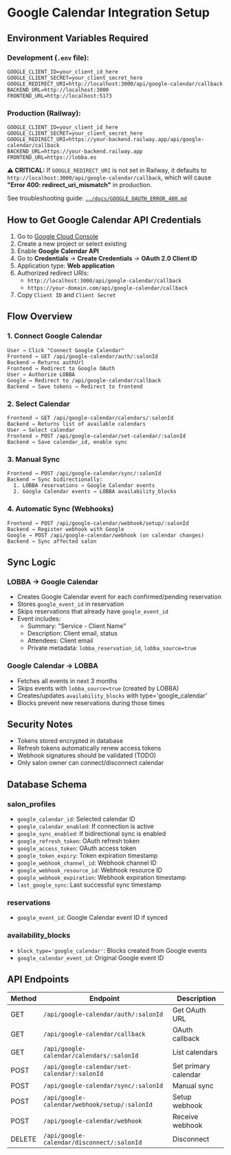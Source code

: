 # Google Calendar Integration Setup

## Environment Variables Required

### Development (`.env` file):

```env
GOOGLE_CLIENT_ID=your_client_id_here
GOOGLE_CLIENT_SECRET=your_client_secret_here
GOOGLE_REDIRECT_URI=http://localhost:3000/api/google-calendar/callback
BACKEND_URL=http://localhost:3000
FRONTEND_URL=http://localhost:5173
```

### Production (Railway):

```env
GOOGLE_CLIENT_ID=your_client_id_here
GOOGLE_CLIENT_SECRET=your_client_secret_here
GOOGLE_REDIRECT_URI=https://your-backend.railway.app/api/google-calendar/callback
BACKEND_URL=https://your-backend.railway.app
FRONTEND_URL=https://lobba.es
```

**⚠️ CRITICAL:** If `GOOGLE_REDIRECT_URI` is not set in Railway, it defaults to `http://localhost:3000/api/google-calendar/callback`, which will cause **"Error 400: redirect_uri_mismatch"** in production.

See troubleshooting guide: [`../docs/GOOGLE_OAUTH_ERROR_400.md`](../docs/GOOGLE_OAUTH_ERROR_400.md)

## How to Get Google Calendar API Credentials

1. Go to [Google Cloud Console](https://console.cloud.google.com/)
2. Create a new project or select existing
3. Enable **Google Calendar API**
4. Go to **Credentials** → **Create Credentials** → **OAuth 2.0 Client ID**
5. Application type: **Web application**
6. Authorized redirect URIs:
   - `http://localhost:3000/api/google-calendar/callback`
   - `https://your-domain.com/api/google-calendar/callback`
7. Copy `Client ID` and `Client Secret`

## Flow Overview

### 1. Connect Google Calendar

```
User → Click "Connect Google Calendar"
Frontend → GET /api/google-calendar/auth/:salonId
Backend → Returns authUrl
Frontend → Redirect to Google OAuth
User → Authorize LOBBA
Google → Redirect to /api/google-calendar/callback
Backend → Save tokens → Redirect to frontend
```

### 2. Select Calendar

```
Frontend → GET /api/google-calendar/calendars/:salonId
Backend → Returns list of available calendars
User → Select calendar
Frontend → POST /api/google-calendar/set-calendar/:salonId
Backend → Save calendar_id, enable sync
```

### 3. Manual Sync

```
Frontend → POST /api/google-calendar/sync/:salonId
Backend → Sync bidirectionally:
  1. LOBBA reservations → Google Calendar events
  2. Google Calendar events → LOBBA availability_blocks
```

### 4. Automatic Sync (Webhooks)

```
Frontend → POST /api/google-calendar/webhook/setup/:salonId
Backend → Register webhook with Google
Google → POST /api/google-calendar/webhook (on calendar changes)
Backend → Sync affected salon
```

## Sync Logic

### LOBBA → Google Calendar

- Creates Google Calendar event for each confirmed/pending reservation
- Stores `google_event_id` in reservation
- Skips reservations that already have `google_event_id`
- Event includes:
  - Summary: "Service - Client Name"
  - Description: Client email, status
  - Attendees: Client email
  - Private metadata: `lobba_reservation_id`, `lobba_source=true`

### Google Calendar → LOBBA

- Fetches all events in next 3 months
- Skips events with `lobba_source=true` (created by LOBBA)
- Creates/updates `availability_blocks` with type='google_calendar'
- Blocks prevent new reservations during those times

## Security Notes

- Tokens stored encrypted in database
- Refresh tokens automatically renew access tokens
- Webhook signatures should be validated (TODO)
- Only salon owner can connect/disconnect calendar

## Database Schema

### salon_profiles

- `google_calendar_id`: Selected calendar ID
- `google_calendar_enabled`: If connection is active
- `google_sync_enabled`: If bidirectional sync is enabled
- `google_refresh_token`: OAuth refresh token
- `google_access_token`: OAuth access token
- `google_token_expiry`: Token expiration timestamp
- `google_webhook_channel_id`: Webhook channel ID
- `google_webhook_resource_id`: Webhook resource ID
- `google_webhook_expiration`: Webhook expiration timestamp
- `last_google_sync`: Last successful sync timestamp

### reservations

- `google_event_id`: Google Calendar event ID if synced

### availability_blocks

- `block_type='google_calendar'`: Blocks created from Google events
- `google_calendar_event_id`: Original Google event ID

## API Endpoints

| Method | Endpoint                                      | Description          |
| ------ | --------------------------------------------- | -------------------- |
| GET    | `/api/google-calendar/auth/:salonId`          | Get OAuth URL        |
| GET    | `/api/google-calendar/callback`               | OAuth callback       |
| GET    | `/api/google-calendar/calendars/:salonId`     | List calendars       |
| POST   | `/api/google-calendar/set-calendar/:salonId`  | Set primary calendar |
| POST   | `/api/google-calendar/sync/:salonId`          | Manual sync          |
| POST   | `/api/google-calendar/webhook/setup/:salonId` | Setup webhook        |
| POST   | `/api/google-calendar/webhook`                | Receive webhook      |
| DELETE | `/api/google-calendar/disconnect/:salonId`    | Disconnect           |
